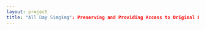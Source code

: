 ```yaml
--- 
layout: project 
title: "All Day Singing": Preserving and Providing Access to Original Early Twentieth Century Field Recordings in the Frank Clyde Brown Collection
---
```



